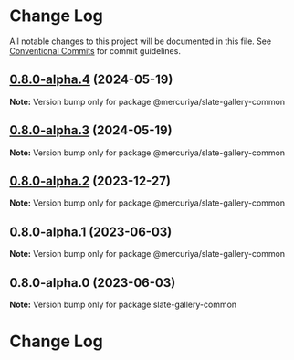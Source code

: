 # Change Log

All notable changes to this project will be documented in this file.
See [Conventional Commits](https://conventionalcommits.org) for commit guidelines.

## [0.8.0-alpha.4](https://github.com/newsiberian/slate-plugins/compare/@mercuriya/slate-gallery-common@0.8.0-alpha.3...@mercuriya/slate-gallery-common@0.8.0-alpha.4) (2024-05-19)

**Note:** Version bump only for package @mercuriya/slate-gallery-common





## [0.8.0-alpha.3](https://github.com/newsiberian/slate-plugins/compare/@mercuriya/slate-gallery-common@0.8.0-alpha.2...@mercuriya/slate-gallery-common@0.8.0-alpha.3) (2024-05-19)

**Note:** Version bump only for package @mercuriya/slate-gallery-common





## [0.8.0-alpha.2](https://github.com/newsiberian/slate-plugins/compare/@mercuriya/slate-gallery-common@0.8.0-alpha.1...@mercuriya/slate-gallery-common@0.8.0-alpha.2) (2023-12-27)

**Note:** Version bump only for package @mercuriya/slate-gallery-common





## 0.8.0-alpha.1 (2023-06-03)

**Note:** Version bump only for package @mercuriya/slate-gallery-common





## 0.8.0-alpha.0 (2023-06-03)

**Note:** Version bump only for package slate-gallery-common





# Change Log
